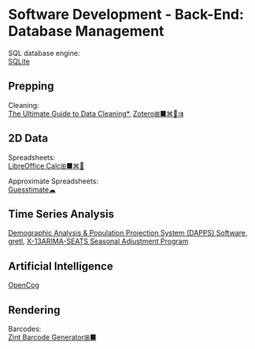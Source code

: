 # Software Development - Back-End: Database Management

SQL database engine:  
[SQLite](https://sqlite.org/index.html)

## Prepping

Cleaning:  
[The Ultimate Guide to Data Cleaning*](https://towardsdatascience.com/the-ultimate-guide-to-data-cleaning-3969843991d4),
[Zotero⊞■⌘🐧⇉](https://www.zotero.org/)

## 2D Data

Spreadsheets:  
[LibreOffice Calc⊞■⌘🐧](https://www.libreoffice.org/)

Approximate Spreadsheets:  
[Guesstimate☁](https://www.getguesstimate.com/)

## Time Series Analysis

[Demographic Analysis & Population Projection System (DAPPS) Software](https://www.census.gov/data/software/dapps.html),
[gretl](http://gretl.sourceforge.net/),
[X-13ARIMA-SEATS Seasonal Adjustment Program](https://www.census.gov/data/software/x13as.html)

## Artificial Intelligence

[OpenCog](https://opencog.org/)

## Rendering

Barcodes:  
[Zint Barcode Generator⊞■](https://sourceforge.net/projects/zint/)
